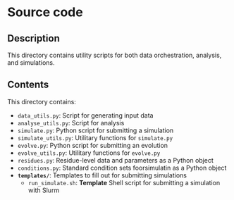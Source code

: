 # Source code

## Description
This directory contains utility scripts for both data orchestration, analysis, and simulations.

## Contents
This directory contains:
- `data_utils.py`: Script for generating input data
- `analyse_utils.py`: Script for analysis
- `simulate.py`: Python script for submitting a simulation
- `simulate_utils.py`: Utilitary functions for `simulate.py`
- `evolve.py`: Python script for submitting an evolution
- `evolve_utils.py`: Utilitary functions for `evolve.py`
- `residues.py`: Residue-level data and parameters as a Python object
- `conditions.py`: Standard condition sets foorsimulatin as a Python object
- **`templates/`**: Templates to fill out for submitting simulations
    - `run_simulate.sh`: **Template** Shell script for submitting a simulation with Slurm